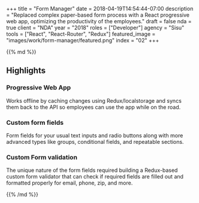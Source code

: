 +++
title = "Form Manager"
date = 2018-04-19T14:54:44-07:00
description = "Replaced complex paper-based form process with a React progressive web app, optimizing the productivity of the employees."
draft = false
nda = true
client = "NDA"
year = "2018"
roles = ["Developer"]
agency = "Sisu"
tools = ["React", "React-Router", "Redux"]
featured_image = "images/work/form-manager/featured.png"
index = "02"
+++

<div class="article__column markdown">
{{% md %}}

## Highlights

### Progressive Web App

Works offline by caching changes using Redux/localstorage and syncs them back to the API so employees can use the app while on the road.

### Custom form fields

Form fields for your usual text inputs and radio buttons along with more advanced types like groups, conditional fields, and repeatable sections.

### Custom Form validation

The unique nature of the form fields required building a Redux-based custom form validator that can check if required fields are filled out and formatted properly for email, phone, zip, and more.


{{% /md %}}
</div>
